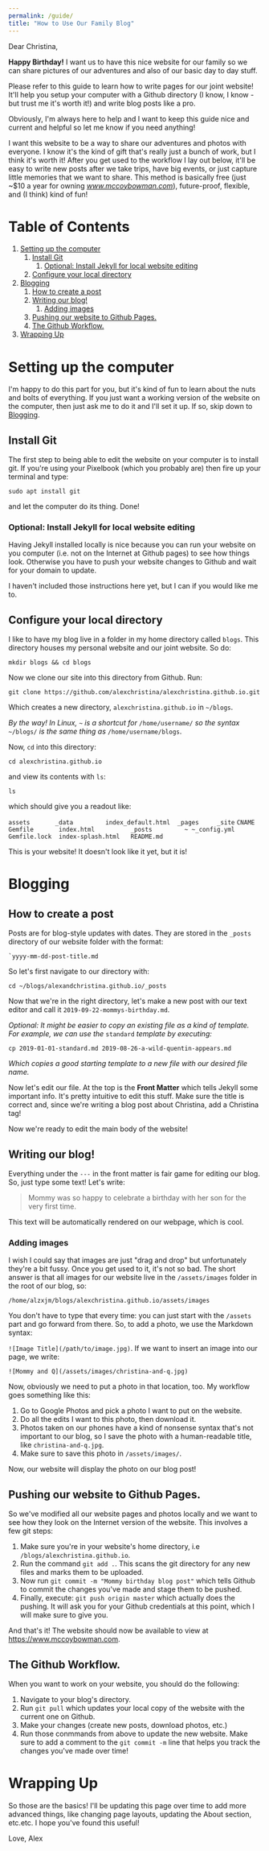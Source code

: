 ```yaml
---
permalink: /guide/
title: "How to Use Our Family Blog"
---
```


Dear Christina,

**Happy Birthday!** I want us to have this nice website for our family so we can share pictures of our adventures and also of our basic day to day stuff.

Please refer to this guide to learn how to write pages for our joint website! It'll help you setup your computer with a Github directory (I know, I know - but trust me it's worth it!) and write blog posts like a pro.

Obviously, I'm always here to help and I want to keep this guide nice and current and helpful so let me know if you need anything!

I want this website to be a way to share our adventures and photos with everyone. I know it's the kind of gift that's really just a bunch of work, but I think it's worth it! After you get used to the workflow I lay out below, it'll be easy to write new posts after we take trips, have big events, or just capture little memories that we want to share. This method is basically free (just ~$10 a year for owning *www.mccoybowman.com*), future-proof, flexible, and (I think) kind of fun!


# Table of Contents

1.  [Setting up the computer](#orgdac4776)
    1.  [Install Git](#org68db785)
        1.  [Optional: Install Jekyll for local website editing](#orgad3cd25)
    2.  [Configure your local directory](#org77a7b35)
2.  [Blogging](#org5287fe0)
    1.  [How to create a post](#org7b26b67)
    2.  [Writing our blog!](#orgd68688a)
        1.  [Adding images](#orge77ab33)
    3.  [Pushing our website to Github Pages.](#orgc50ea0f)
    4.  [The Github Workflow.](#org04a8664)
3.  [Wrapping Up](#org37804a1)

<a id="orgdac4776"></a>

# Setting up the computer

I'm happy to do this part for you, but it's kind of fun to learn about the nuts and bolts of everything. If you just want a working version of the website on the computer, then just ask me to do it and I'll set it up. If so, skip down to [Blogging](#org5287fe0).


<a id="org68db785"></a>

## Install Git

The first step to being able to edit the website on your computer is to install git. If you're using your Pixelbook (which you probably are) then fire up your terminal and type:

`sudo apt install git`

and let the computer do its thing. Done!


<a id="orgad3cd25"></a>

### Optional: Install Jekyll for local website editing

Having Jekyll installed locally is nice because you can run your website on you computer (i.e. not on the Internet at Github pages) to see how things look. Otherwise you have to push your website changes to Github and wait for your domain to update.

I haven't included those instructions here yet, but I can if you would like me to.


<a id="org77a7b35"></a>

## Configure your local directory

I like to have my blog live in a folder in my home directory called `blogs`. This directory houses my personal website and our joint website. So do:

`mkdir blogs && cd blogs`

Now we clone our site into this directory from Github. Run:

`git clone https://github.com/alexchristina/alexchristina.github.io.git`

Which creates a new directory, `alexchristina.github.io` in `~/blogs`.

*By the way! In Linux,* `~` *is a shortcut for* `/home/username/` *so the syntax* `~/blogs/` *is the same thing as* `/home/username/blogs`.

Now, `cd` into this directory:

`cd alexchristina.github.io`

and view its contents with `ls`:

`ls`

which should give you a readout like:

`assets       _data         index_default.html  _pages     _site`
`CNAME        Gemfile       index.html          _posts         ~
~_config.yml  Gemfile.lock  index-splash.html   README.md`

This is your website! It doesn't look like it yet, but it is!


<a id="org5287fe0"></a>

# Blogging


<a id="org7b26b67"></a>

## How to create a post

Posts are for blog-style updates with dates. They are stored in the `_posts` directory of our website folder with the format:

`` `yyyy-mm-dd-post-title.md ``

So let's first navigate to our directory with:

`cd ~/blogs/alexandchristina.github.io/_posts`

Now that we're in the right directory,  let's make a new post with our text editor and call it `2019-09-22-mommys-birthday.md`.

*Optional: It might be easier to copy an existing file as a kind of template. For example, we can use the* `standard` *template by executing:*

`cp 2019-01-01-standard.md 2019-08-26-a-wild-quentin-appears.md`

*Which copies a good starting template to a new file with our desired file name.*

Now let's edit our file. At the top is the **Front Matter** which tells Jekyll some important info. It's pretty intuitive to edit this stuff. Make sure the title is correct and, since we're writing a blog post about Christina, add a Christina tag!

Now we're ready to edit the main body of the website!


<a id="orgd68688a"></a>

## Writing our blog!

Everything under the `---` in the front matter is fair game for editing our blog. So, just type some text! Let's write:

> Mommy was so happy to celebrate a birthday with her son for the very first time.

This text will be automatically rendered on our webpage, which is cool.


<a id="orge77ab33"></a>

### Adding images

I wish I could say that images are just "drag and drop" but unfortunately they're a bit fussy. Once you get used to it, it's not so bad. The short answer is that all images for our website live in the `/assets/images` folder in the root of our blog, so:

`/home/alzxjm/blogs/alexchristina.github.io/assets/images`

You don't have to type that every time: you can just start with the `/assets` part and go forward from there. So, to add a photo, we use the Markdown syntax:

`![Image Title](/path/to/image.jpg)`. If we want to insert an image into our page, we write:

`![Mommy and Q](/assets/images/christina-and-q.jpg)`

Now, obviously we need to put a photo in that location, too. My workflow goes something like this:

1.  Go to Google Photos and pick a photo I want to put on the website.
2.  Do all the edits I want to this photo, then download it.
3.  Photos taken on our phones have a kind of nonsense syntax that's not important to our blog, so I save the photo with a human-readable title, like `christina-and-q.jpg`.
4.  Make sure to save this photo in `/assets/images/`.

Now, our website will display the photo on our blog post! 


<a id="orgc50ea0f"></a>

## Pushing our website to Github Pages.

So we've modified all our website pages and photos locally and we want to see how they look on the Internet version of the website. This involves a few git steps:

1.  Make sure you're in your website's home directory, i.e `/blogs/alexchristina.github.io`.
2.  Run the command `git add .`. This scans the git directory for any new files and marks them to be uploaded.
3.  Now run `git commit -m "Mommy birthday blog post"` which tells Github to commit the changes you've made and stage them to be pushed.
4.  Finally, execute: `git push origin master` which actually does the pushing. It will ask you for your Github credentials at this point, which I will make sure to give you.

And that's it! The website should now be available to view at <https://www.mccoybowman.com>.


<a id="org04a8664"></a>

## The Github Workflow.

When you want to work on your website, you should do the following:

1.  Navigate to your blog's directory.
2.  Run `git pull` which updates your local copy of the website with the current one on Github.
3.  Make your changes (create new posts, download photos, etc.)
4.  Run those conmmands from above to update the new website. Make sure to add a comment to the `git commit -m` line that helps you track the changes you've made over time!


<a id="org37804a1"></a>

# Wrapping Up

So those are the basics! I'll be updating this page over time to add more advanced things, like changing page layouts, updating the About section, etc.etc. I hope you've found this useful!

Love,
Alex

